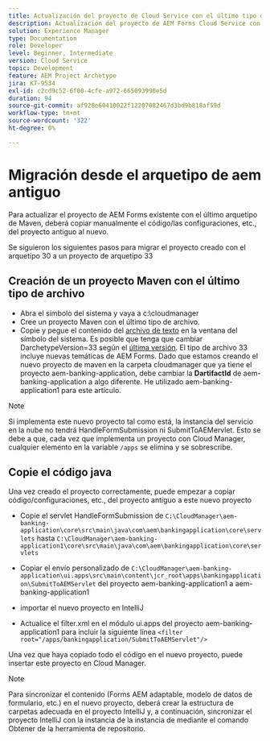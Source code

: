 ```yaml
---
title: Actualización del proyecto de Cloud Service con el último tipo de archivo
description: Actualización del proyecto de AEM Forms Cloud Service con el último tipo de archivo
solution: Experience Manager
type: Documentation
role: Developer
level: Beginner, Intermediate
version: Cloud Service
topic: Development
feature: AEM Project Archetype
jira: KT-9534
exl-id: c2cd9c52-6f00-4cfe-a972-665093990e5d
duration: 94
source-git-commit: af928e60410022f12207082467d3bd9b818af59d
workflow-type: tm+mt
source-wordcount: '322'
ht-degree: 0%

---
```


# Migración desde el arquetipo de aem antiguo

Para actualizar el proyecto de AEM Forms existente con el último arquetipo de Maven, deberá copiar manualmente el código/las configuraciones, etc., del proyecto antiguo al nuevo.

Se siguieron los siguientes pasos para migrar el proyecto creado con el arquetipo 30 a un proyecto de arquetipo 33

## Creación de un proyecto Maven con el último tipo de archivo

* Abra el símbolo del sistema y vaya a c:\cloudmanager
* Cree un proyecto Maven con el último tipo de archivo.
* Copie y pegue el contenido del [archivo de texto](assets/creating-maven-project.txt) en la ventana del símbolo del sistema. Es posible que tenga que cambiar DarchetypeVersion=33 según el [última versión](https://github.com/adobe/aem-project-archetype/releases). El tipo de archivo 33 incluye nuevas temáticas de AEM Forms.
Dado que estamos creando el nuevo proyecto de maven en la carpeta cloudmanager que ya tiene el proyecto aem-banking-application, debe cambiar la **DartifactId** de aem-banking-application a algo diferente. He utilizado aem-banking-application1 para este artículo.

>[!NOTE]
>
>Si implementa este nuevo proyecto tal como está, la instancia del servicio en la nube no tendrá HandleFormSubmission ni SubmitToAEMervlet. Esto se debe a que, cada vez que implementa un proyecto con Cloud Manager, cualquier elemento en la variable `/apps` se elimina y se sobrescribe.

## Copie el código java

Una vez creado el proyecto correctamente, puede empezar a copiar código/configuraciones, etc., del proyecto antiguo a este nuevo proyecto

* Copie el servlet HandleFormSubmission de ```C:\CloudManager\aem-banking-application\core\src\main\java\com\aem\bankingapplication\core\servlets```
hasta
  ```C:\CloudManager\aem-banking-application1\core\src\main\java\com\aem\bankingapplication\core\servlets```

* Copiar el envío personalizado de
  ```C:\CloudManager\aem-banking-application\ui.apps\src\main\content\jcr_root\apps\bankingapplication\SubmitToAEMServlet``` del proyecto aem-banking-application1 a aem-banking-application1

* importar el nuevo proyecto en IntelliJ

* Actualice el filter.xml en el módulo ui.apps del proyecto aem-banking-application1 para incluir la siguiente línea
  ```<filter root="/apps/bankingapplication/SubmitToAEMServlet"/>```

Una vez que haya copiado todo el código en el nuevo proyecto, puede insertar este proyecto en Cloud Manager.

>[!NOTE]
>
>Para sincronizar el contenido (Forms AEM adaptable, modelo de datos de formulario, etc.) en el nuevo proyecto, deberá crear la estructura de carpetas adecuada en el proyecto IntelliJ y, a continuación, sincronizar el proyecto IntelliJ con la instancia de la instancia de mediante el comando Obtener de la herramienta de repositorio.
